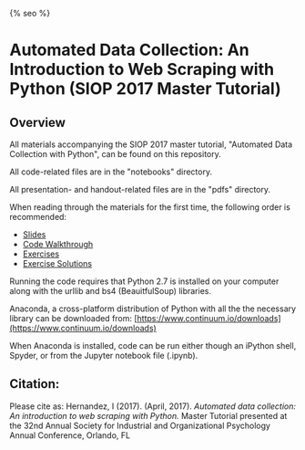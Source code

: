  {% seo %}
 
# Automated Data Collection: An Introduction to Web Scraping with Python (SIOP 2017 Master Tutorial)

## Overview

All materials accompanying the SIOP 2017 master tutorial, "Automated Data Collection with Python", can be found on this repository.

All code-related files are in the "notebooks" directory.

All presentation- and handout-related files are in the "pdfs" directory.

When reading through the materials for the first time, the following order is recommended:
+ [Slides](https://docs.google.com/presentation/d/1E7F0sUnuH9GLwYhKUOlp1WmnNJkPaXdBVKnaXEUrzx4/edit?usp=sharing)
+ [Code Walkthrough](https://github.com/ivanhrndz/SIOP2017/blob/master/notebooks/Automated%20Data%20Collection.ipynb)
+ [Exercises](https://github.com/ivanhrndz/SIOP2017/blob/master/pdfs/AutomatedCollectingExercises.pdf)
+ [Exercise Solutions](https://github.com/ivanhrndz/SIOP2017/blob/master/notebooks/AutomatedDataCollectionExercises.ipynb)

Running the code requires that Python 2.7 is installed on your computer along with the urllib and bs4 (BeauitfulSoup) libraries.

Anaconda, a cross-platform distribution of Python with all the the necessary library can be downloaded from: [https://www.continuum.io/downloads](https://www.continuum.io/downloads)

When Anaconda is installed, code can be run either though an iPython shell, Spyder, or from the Jupyter notebook file (.ipynb).

## Citation:

Please cite as: Hernandez, I (2017). (April, 2017). <i>Automated data collection: An introduction to web scraping with Python.</i> Master Tutorial presented at the 32nd Annual Society for Industrial and Organizational Psychology Annual Conference, Orlando, FL

